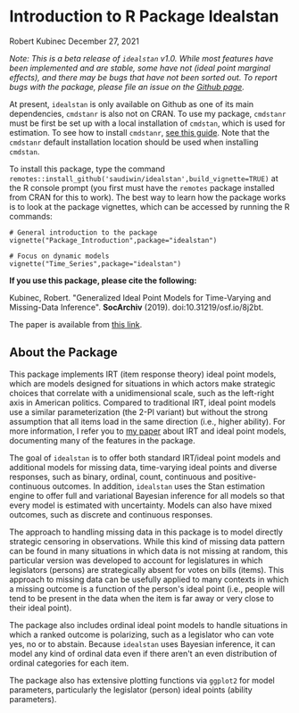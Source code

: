 Introduction to R Package Idealstan
================
Robert Kubinec
December 27, 2021

*Note: This is a beta release of `idealstan` v1.0. While most features have been implemented and are stable, some have not (ideal point marginal effects), and there may be bugs that have not been sorted out. To report bugs with the package, please file an issue on the [Github page](https://github.com/saudiwin/idealstan/issues).* 

At present, `idealstan` is only available on Github as one of its main dependencies, `cmdstanr` is also not on CRAN. To use my package, `cmdstanr` must be first be set up with a local installation of `cmdstan`, which is used for estimation. To see how to install `cmdstanr`, [see this guide](https://mc-stan.org/cmdstanr/). Note that the `cmdstanr` default installation location should be used when installing `cmdstan`.

To install this package, type the command `remotes::install_github('saudiwin/idealstan',build_vignette=TRUE)` at the R console prompt (you first must have the `remotes` package installed from CRAN for this to work). The best way to learn how the package works is to look at the package vignettes, which can be accessed by running the R commands:

```
# General introduction to the package
vignette("Package_Introduction",package="idealstan")

# Focus on dynamic models
vignette("Time_Series",package="idealstan")
```

**If you use this package, please cite the following:**

Kubinec, Robert. "Generalized Ideal Point Models for Time-Varying and Missing-Data Inference". **SocArchiv** (2019). doi:10.31219/osf.io/8j2bt.

The paper is available from [this link](https://osf.io/8j2bt/).

## About the Package

This package implements IRT (item response theory) ideal point models, which are models designed for situations in which actors make strategic choices that correlate with a unidimensional scale, such as the left-right axis in American politics. Compared to traditional IRT, ideal point models use a similar parameterization (the 2-Pl variant) but without the strong assumption that all items load in the same direction (i.e., higher ability). For more information, I refer you to [my paper](https://osf.io/8j2bt/) about IRT and ideal point models, documenting many of the features in the package.

The goal of `idealstan` is to offer both standard IRT/ideal point models and additional models for missing data, time-varying ideal points and diverse responses, such as binary, ordinal, count, continuous and positive-continuous outcomes. In addition, `idealstan` uses the Stan estimation engine to offer full and variational Bayesian inference for all models so that every model is estimated with uncertainty. Models can also have mixed outcomes, such as discrete and continuous responses.

The approach to handling missing data in this package is to model directly strategic censoring in observations. While this kind of missing data pattern can be found in many situations in which data is not missing at random, this particular version was developed to account for legislatures in which legislators (persons) are strategically absent for votes on bills (items). This approach to missing data can be usefully applied to many contexts in which a missing outcome is a function of the person's ideal point (i.e., people will tend to be present in the data when the item is far away or very close to their ideal point).

The package also includes ordinal ideal point models to handle situations in which a ranked outcome is polarizing, such as a legislator who can vote yes, no or to abstain. Because `idealstan` uses Bayesian inference, it can model any kind of ordinal data even if there aren't an even distribution of ordinal categories for each item.

The package also has extensive plotting functions via `ggplot2` for model parameters, particularly the legislator (person) ideal points (ability parameters).


